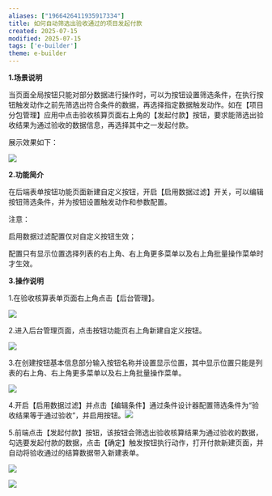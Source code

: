 ```yaml
---
aliases: ["1966426411935917334"]
title: 如何自动筛选出验收通过的项目发起付款
created: 2025-07-15
modified: 2025-07-15
tags: ['e-builder']
theme: e-builder
---
```


**1.场景说明**

当页面全局按钮只能对部分数据进行操作时，可以为按钮设置筛选条件，在执行按钮触发动作之前先筛选出符合条件的数据，再选择指定数据触发动作。如在【项目分包管理】应用中点击验收核算页面右上角的【发起付款】按钮，要求能筛选出验收结果为通过验收的数据信息，再选择其中之一发起付款。

展示效果如下：

![](7c5a2394dbda1f1694843738b59f9f2b.jpg)

**2.功能简介**

在后端表单按钮功能页面新建自定义按钮，开启【启用数据过滤】开关，可以编辑按钮筛选条件，并为按钮设置触发动作和参数配置。

注意：

启用数据过滤配置仅对自定义按钮生效；

配置只有显示位置选择列表的右上角、右上角更多菜单以及右上角批量操作菜单时才生效。

**3.操作说明**

1.在验收核算表单页面右上角点击【后台管理】。

![](1c68fa3887938880e18ff1dc4e859736.jpg)

2.进入后台管理页面，点击按钮功能页右上角新建自定义按钮。

![](241210449d0a502bd4e4ab203ce83497.jpg)

3.在创建按钮基本信息部分输入按钮名称并设置显示位置，其中显示位置只能是列表的右上角、右上角更多菜单以及右上角批量操作菜单。

![](38eb6ba0d64897f7409beb19ec1511ca.jpg)

4.开启【启用数据过滤】并点击【编辑条件】通过条件设计器配置筛选条件为“验收结果等于通过验收”，并启用按钮。![](970c2eaf75a224cbf0675e0285ca0a20.jpg)

5.前端点击【发起付款】按钮，该按钮会筛选出验收核算结果为通过验收的数据，勾选要发起付款的数据，点击【确定】触发按钮执行动作，打开付款新建页面，并自动将验收通过的结算数据带入新建表单。

![](1fe91b97a57f4554be48cf77ee683b06.jpg)

![](8a520a1160d3a919c187940de6828cbf.jpg)